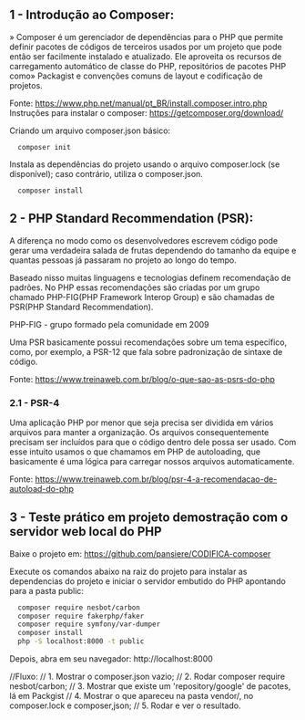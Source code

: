 ## 1 - Introdução ao Composer:

» Composer é um gerenciador de dependências para o PHP que permite definir pacotes de códigos de terceiros usados por um
projeto que pode então ser facilmente instalado e atualizado. Ele aproveita os recursos de carregamento automático de
classe do PHP, repositórios de pacotes PHP como» Packagist e convenções comuns de layout e codificação de projetos.

Fonte: https://www.php.net/manual/pt_BR/install.composer.intro.php  
Instruções para instalar o composer: https://getcomposer.org/download/

Criando um arquivo composer.json básico:

```BAS
  composer init
```

Instala as dependências do projeto usando o arquivo composer.lock (se disponível); caso contrário, utiliza o
composer.json.

```BAS
  composer install
```

## 2 - PHP Standard Recommendation (PSR):

A diferença no modo como os desenvolvedores escrevem código pode gerar uma verdadeira salada de frutas dependendo do
tamanho da equipe e quantas pessoas já passaram no projeto ao longo do tempo.

Baseado nisso muitas linguagens e tecnologias definem recomendação de padrões. No PHP essas recomendações são criadas
por um grupo chamado PHP-FIG(PHP Framework Interop Group) e são chamadas de PSR(PHP Standard Recommendation).

PHP-FIG - grupo formado pela comunidade em 2009

Uma PSR basicamente possui recomendações sobre um tema específico, como, por exemplo,
a PSR-12 que fala sobre padronização de sintaxe de código.

Fonte: https://www.treinaweb.com.br/blog/o-que-sao-as-psrs-do-php

### 2.1 - PSR-4

Uma aplicação PHP por menor que seja precisa ser dividida em vários arquivos para manter a organização.
Os arquivos consequentemente precisam ser incluídos para que o código dentro dele possa ser usado.
Com esse intuito usamos o que chamamos em PHP de autoloading, que basicamente é uma lógica para carregar
nossos arquivos automaticamente.

Fonte: https://www.treinaweb.com.br/blog/psr-4-a-recomendacao-de-autoload-do-php

## 3 - Teste prático em projeto demostração com o servidor web local do PHP

Baixe o projeto em: https://github.com/pansiere/CODIFICA-composer

Execute os comandos abaixo na raiz do projeto para instalar as dependencias do projeto e iniciar o servidor embutido do
PHP apontando para a pasta public:

```BASH
  composer require nesbot/carbon
  composer require fakerphp/faker
  composer require symfony/var-dumper
  composer install
  php -S localhost:8000 -t public
```

Depois, abra em seu navegador: http://localhost:8000

//Fluxo:
// 1. Mostrar o composer.json vazio;
// 2. Rodar composer require nesbot/carbon;
// 3. Mostrar que existe um 'repository/google' de pacotes, lá em Packgist
// 4. Mostrar o que apareceu na pasta vendor/, no composer.lock e composer,json;
// 5. Rodar e ver o resultado.
